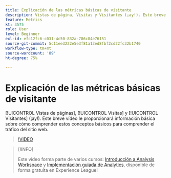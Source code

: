 ```yaml
---
title: Explicación de las métricas básicas de visitante
description: Vistas de página, Visitas y Visitantes (¡ay!). Este breve vídeo le proporcionará información básica sobre cómo comprender estos conceptos básicos para comprender el tráfico del sitio web.
feature: Metrics
kt: 3575
role: User
level: Beginner
exl-id: efc12fc6-c031-4c50-832a-786c84e76151
source-git-commit: 5c11ee3222e5e3f81a13ed8fbf2cd22fc32b1740
workflow-type: tm+mt
source-wordcount: '89'
ht-degree: 75%

---
```


# Explicación de las métricas básicas de visitante

[!UICONTROL Vistas de páginas], [!UICONTROL Visitas] y [!UICONTROL Visitantes] (¡ay!). Este breve vídeo le proporcionará información básica sobre cómo comprender estos conceptos básicos para comprender el tráfico del sitio web.

>[!VIDEO](https://video.tv.adobe.com/v/28774/?quality=12)

>[!INFO]
>
> Este vídeo forma parte de varios cursos: [Introducción a Analysis Workspace](https://experienceleague.adobe.com/?recommended=Analytics-U-1-2020.1.workspace&amp;lang=es) y [Implementación guiada de Analytics](https://experienceleague.adobe.com/?recommended=Analytics-D-1-2019.1), disponible de forma gratuita en Experience League!

